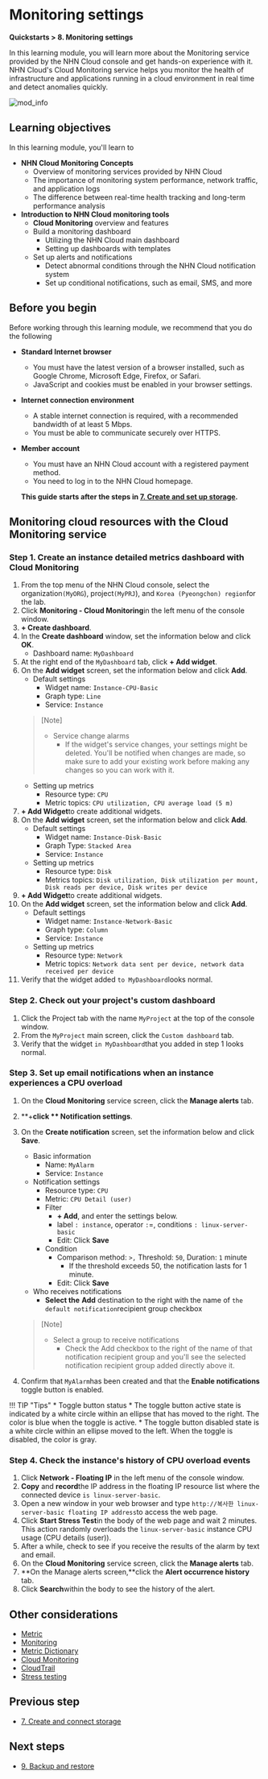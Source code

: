 # Monitoring settings
**Quickstarts > 8. Monitoring settings**

In this learning module, you will learn more about the Monitoring service provided by the NHN Cloud console and get hands-on experience with it. NHN Cloud's Cloud Monitoring service helps you monitor the health of infrastructure and applications running in a cloud environment in real time and detect anomalies quickly.

![mod_info](https://kr1-api-object-storage.nhncloudservice.com/v1/AUTH_2acdfabf4efe4efc8a04c00b348110c9/cdn_origin/prod_cloud_quickstarts/module_info/%EB%AA%A8%EB%8B%88%ED%84%B0%EB%A7%81%20%EC%84%A4%EC%A0%95.png)
## Learning objectives

In this learning module, you'll learn to

* **NHN Cloud Monitoring Concepts**
    * Overview of monitoring services provided by NHN Cloud
    * The importance of monitoring system performance, network traffic, and application logs
    * The difference between real-time health tracking and long-term performance analysis
* **Introduction to NHN Cloud monitoring tools**
    * **Cloud Monitoring** overview and features
    * Build a monitoring dashboard
        * Utilizing the NHN Cloud main dashboard
        * Setting up dashboards with templates
    * Set up alerts and notifications
        * Detect abnormal conditions through the NHN Cloud notification system
        * Set up conditional notifications, such as email, SMS, and more

## Before you begin

Before working through this learning module, we recommend that you do the following

* **Standard Internet browser**
    * You must have the latest version of a browser installed, such as Google Chrome, Microsoft Edge, Firefox, or Safari.
    * JavaScript and cookies must be enabled in your browser settings.
* **Internet connection environment**
    * A stable internet connection is required, with a recommended bandwidth of at least 5 Mbps.
    * You must be able to communicate securely over HTTPS.
* **Member account**
    * You must have an NHN Cloud account with a registered payment method.
    * You need to log in to the NHN Cloud homepage.

    **This guide starts after the steps in [7. Create and set up storage](https://docs.nhncloud.com/en/quickstarts/en/create-storage/).**

## Monitoring cloud resources with the Cloud Monitoring service

### Step 1. Create an instance detailed metrics dashboard with Cloud Monitoring

1. From the top menu of the NHN Cloud console, select the organization`(MyORG`), project`(MyPRJ`), and `Korea (Pyeongchon) region`for the lab.
2. Click **Monitoring - Cloud Monitoring**in the left menu of the console window.
3. **+ Create dashboard**.
4. In the **Create dashboard** window, set the information below and click **OK**.
    * Dashboard name: `MyDashboard`
5. At the right end of the `MyDashboard` tab, click **+ Add widget**.
6. On the **Add widget** screen, set the information below and click **Add**.
    * Default settings
        * Widget name: `Instance-CPU-Basic`
        * Graph type: `Line`
        * Service: `Instance`       
    > [Note]
    >
    > * Service change alarms
    >    * If the widget's service changes, your settings might be deleted. You'll be notified when changes are made, so make sure to add your existing work before making any changes so you can work with it.
    * Setting up metrics
        * Resource type: `CPU`
        * Metric topics: `CPU utilization, CPU average load (5 m)`
7. **+ Add Widget**to create additional widgets.
8. On the **Add widget** screen, set the information below and click **Add**.
    * Default settings
        * Widget name: `Instance-Disk-Basic`
        * Graph Type: `Stacked Area`
        * Service: `Instance`
    * Setting up metrics
        * Resource type: `Disk`
        * Metrics topics: `Disk utilization, Disk utilization per mount, Disk reads per device, Disk writes per device`
9. **+ Add Widget**to create additional widgets.
10. On the **Add widget** screen, set the information below and click **Add**.
    * Default settings
        * Widget name: `Instance-Network-Basic`
        * Graph type: `Column`
        * Service: `Instance`
    * Setting up metrics
        * Resource type: `Network`
        * Metric topics: `Network data sent per device, network data received per device`
11. Verify that the widget added `to MyDashboard`looks normal.

### Step 2. Check out your project's custom dashboard

1. Click the Project tab with the name `MyProject` at the top of the console window.
2. From the `MyProject` main screen, click the `Custom dashboard` tab.
3. Verify that the widget `in MyDashboard`that you added in step 1 looks normal.

### Step 3. Set up email notifications when an instance experiences a CPU overload

1. On the **Cloud Monitoring** service screen, click the **Manage alerts** tab.
2. **+**click ** Notification settings**.
3. On the **Create notification** screen, set the information below and click **Save**.
    * Basic information
        * Name: `MyAlarm`
        * Service: `Instance`
    * Notification settings
        * Resource type: `CPU`
        * Metric: `CPU Detail (user)`
        * Filter
            * **+ Add**, and enter the settings below.
            * label `: instance`, operator `:`=, conditions `: linux-server-basic`
            * Edit: Click **Save** 
        * Condition
            * Comparison method: `>,` Threshold: `50`, Duration: `1` minute
                * If the threshold exceeds 50, the notification lasts for 1 minute.
            * Edit: Click **Save** 
    * Who receives notifications
        * **Select the** **Add** destination to the right with the name of `the default notification`recipient group checkbox

    > [Note]
    >
    > * Select a group to receive notifications
    >    * Check the Add checkbox to the right of the name of that notification recipient group and you'll see the selected notification recipient group added directly above it.

4. Confirm that `MyAlarm`has been created and that the **Enable notifications** toggle button is enabled.

!!! TIP "Tips"
    * Toggle button status
        * The toggle button active state is indicated by a white circle within an ellipse that has moved to the right. The color is blue when the toggle is active.
        * The toggle button disabled state is a white circle within an ellipse moved to the left. When the toggle is disabled, the color is gray.


### Step 4. Check the instance's history of CPU overload events     

1. Click **Network - Floating IP** in the left menu of the console window.
2. **Copy** and **record**the IP address in the floating IP resource list where the connected device `is linux-server-basic`.
3. Open a new window in your web browser and type `http://복사한 linux-server-basic floating IP address`to access the web page.
4. Click **Start Stress Test**in the body of the web page and wait 2 minutes. This action randomly overloads the `linux-server-basic` instance CPU usage (CPU details (user)).
5. After a while, check to see if you receive the results of the alarm by text and email.
6. On the **Cloud Monitoring** service screen, click the **Manage alerts** tab.
7. **On the Manage alerts screen,**click the **Alert occurrence history** tab.
8. Click **Search**within the body to see the history of the alert.

## Other considerations

* [Metric](https://en.wikipedia.org/wiki/Metric_system)
* [Monitoring](https://en.wikipedia.org/wiki/System_monitor)
* [Metric Dictionary](https://docs.nhncloud.com/en/Monitoring/Cloud%20Monitoring/en/metric-dictionary/)
* [Cloud Monitoring](https://docs.nhncloud.com/en/Monitoring/Cloud%20Monitoring/en/overview/)
* [CloudTrail](https://docs.nhncloud.com/en/Governance%20&%20Audit/CloudTrail/en/overview/)
* [Stress testing](https://en.wikipedia.org/wiki/Stress_testing_(computing))

## Previous step

* [7. Create and connect storage](https://docs.nhncloud.com/en/quickstarts/en/create-storage/)

## Next steps

* [9. Backup and restore](https://docs.nhncloud.com/en/quickstarts/en/backup-restore/)
